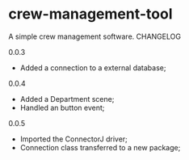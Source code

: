# crew-management-tool
A simple crew management software.
CHANGELOG

0.0.3
  - Added a connection to a external database;

0.0.4
  - Added a Department scene;
  - Handled an button event;

0.0.5
  - Imported the ConnectorJ driver;
  - Connection class transferred to a new package;
